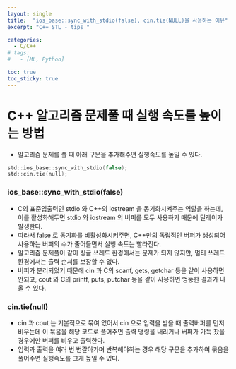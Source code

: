 ```yaml
---
layout: single
title:  "ios_base::sync_with_stdio(false), cin.tie(NULL)을 사용하는 이유"
excerpt: "C++ STL - tips "

categories:
  - C/C++
# tags:
#   - [ML, Python]

toc: true
toc_sticky: true
---
```


# C++ 알고리즘 문제풀 때 실행 속도를 높이는 방법

- 알고리즘 문제를 풀 때 아래 구문을 추가해주면 실행속도를 높일 수 있다.

```c
std::ios_base::sync_with_stdio(false);
std::cin.tie(null);
```

### ios_base::sync_with_stdio(false)

- C의 표준입출력인 stdio 와 C++의 iostream 을 동기화시켜주는 역할을 하는데, 이를 활성화해두면 stdio 와 iostream 의 버퍼를 모두 사용하기 때문에 딜레이가 발생한다.
- 따라서 false 로 동기화를 비활성화시켜주면, C++만의 독립적인 버퍼가 생성되어 사용하는 버퍼의 수가 줄어들면서 실행 속도는 빨라진다.
- 알고리즘 문제풀이 같이 싱글 쓰레드 환경에서는 문제가 되지 않지만, 멀티 쓰레드 환경에서는 출력 순서를 보장할 수 없다.
- 버퍼가 분리되었기 때문에 cin 과 C의 scanf, gets, getchar 등을 같이 사용하면 안되고, cout 와 C의 printf, puts, putchar 등을 같이 사용하면 엉뚱한 결과가 나올 수 있다.


### cin.tie(null)

- cin 과 cout 는 기본적으로 묶여 있어서 cin 으로 입력을 받을 때 출력버퍼를 먼저 비우는데 이 묶음을 해당 코드로 풀어주면 출력 명령을 내리거나 버퍼가 가득 찼을 경우에만 버퍼를 비우고 출력한다. 
- 입력과 출력을 여러 번 번갈아가며 반복해야하는 경우 해당 구문을 추가하여 묶음을 풀어주면 실행속도를 크게 높일 수 있다.